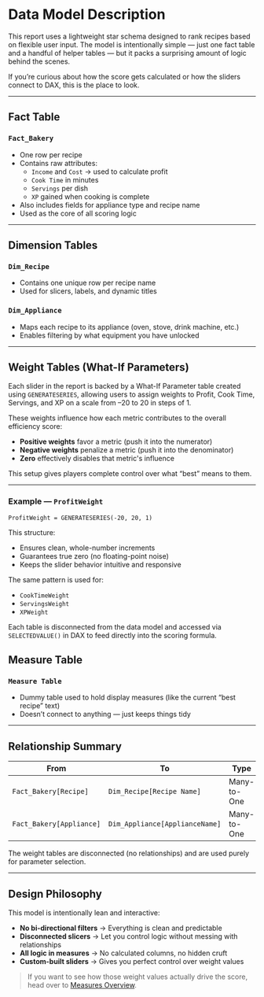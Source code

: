 # Data Model Description

This report uses a lightweight star schema designed to rank recipes based on flexible user input. The model is intentionally simple — just one fact table and a handful of helper tables — but it packs a surprising amount of logic behind the scenes.

If you’re curious about how the score gets calculated or how the sliders connect to DAX, this is the place to look.

---

## Fact Table

### `Fact_Bakery`
- One row per recipe  
- Contains raw attributes:  
  - `Income` and `Cost` → used to calculate profit  
  - `Cook Time` in minutes  
  - `Servings` per dish  
  - `XP` gained when cooking is complete  
- Also includes fields for appliance type and recipe name  
- Used as the core of all scoring logic  

---

## Dimension Tables

### `Dim_Recipe`
- Contains one unique row per recipe name  
- Used for slicers, labels, and dynamic titles  

### `Dim_Appliance`
- Maps each recipe to its appliance (oven, stove, drink machine, etc.)  
- Enables filtering by what equipment you have unlocked  

---

## Weight Tables (What-If Parameters)

Each slider in the report is backed by a What-If Parameter table created using `GENERATESERIES`, allowing users to assign weights to Profit, Cook Time, Servings, and XP on a scale from –20 to 20 in steps of 1.

These weights influence how each metric contributes to the overall efficiency score:
- **Positive weights** favor a metric (push it into the numerator)
- **Negative weights** penalize a metric (push it into the denominator)
- **Zero** effectively disables that metric's influence

This setup gives players complete control over what “best” means to them.

---

### Example — `ProfitWeight`

```DAX
ProfitWeight = GENERATESERIES(-20, 20, 1)
```

This structure:
- Ensures clean, whole-number increments
- Guarantees true zero (no floating-point noise)
- Keeps the slider behavior intuitive and responsive

The same pattern is used for:
- `CookTimeWeight`
- `ServingsWeight`
- `XPWeight`

Each table is disconnected from the data model and accessed via `SELECTEDVALUE()` in DAX to feed directly into the scoring formula.

## Measure Table

### `Measure Table`
- Dummy table used to hold display measures (like the current “best recipe” text)  
- Doesn’t connect to anything — just keeps things tidy

---

## Relationship Summary

| From                      | To                             | Type         | Direction |
|---------------------------|----------------------------------|--------------|-----------|
| `Fact_Bakery[Recipe]`     | `Dim_Recipe[Recipe Name]`       | Many-to-One  | Single     |
| `Fact_Bakery[Appliance]`  | `Dim_Appliance[ApplianceName]`  | Many-to-One  | Single     |

The weight tables are disconnected (no relationships) and are used purely for parameter selection.

---

## Design Philosophy

This model is intentionally lean and interactive:

- **No bi-directional filters** → Everything is clean and predictable  
- **Disconnected slicers** → Let you control logic without messing with relationships  
- **All logic in measures** → No calculated columns, no hidden cruft  
- **Custom-built sliders** → Gives you perfect control over weight values

> If you want to see how those weight values actually drive the score, head over to [Measures Overview](./measures_overview.md).
